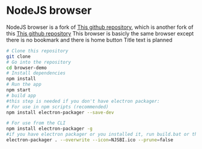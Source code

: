 # NodeJS browser
NodeJS browser is a fork of [This github repository](https://github.com/JscramblerBlog/browser-demo), which is another fork of this [This github repository](https://github.com/klombomb/browser-demo)
This browser is basicly the same browser except there is no bookmark and there is home button
Title text is planned
```bash
# Clone this repository
git clone
# Go into the repository
cd browser-demo
# Install dependencies
npm install
# Run the app
npm start
# build app
#this step is needed if you don't have electron packager:
# For use in npm scripts (recommended)
npm install electron-packager --save-dev

# For use from the CLI
npm install electron-packager -g
#if you have electron packager or you installed it, run build.bat or this:
electron-packager . --overwrite --icon=NJSBI.ico --prune=false
```
